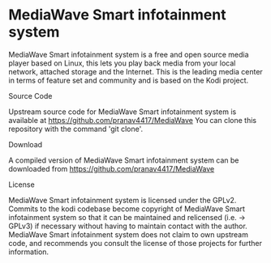 # MediaWave Smart infotainment system

MediaWave Smart infotainment system is a free and open source media player based on Linux, this lets you play back media from your local network, attached storage and the Internet. This is the leading media center in terms of feature set and community and is based on the Kodi project. 

Source Code

Upstream source code for MediaWave Smart infotainment system is available at https://github.com/pranav4417/MediaWave You can clone this repository with the command 'git clone'. 

Download

A compiled version of MediaWave Smart infotainment system can be downloaded from https://github.com/pranav4417/MediaWave

License

MediaWave Smart infotainment system is licensed under the GPLv2. Commits to the kodi codebase become copyright of MediaWave Smart infotainment system so that it can be maintained and relicensed (i.e. -> GPLv3) if necessary without having to maintain contact with the author. MediaWave Smart infotainment system does not claim to own upstream code, and recommends you consult the license of those projects for further information.


